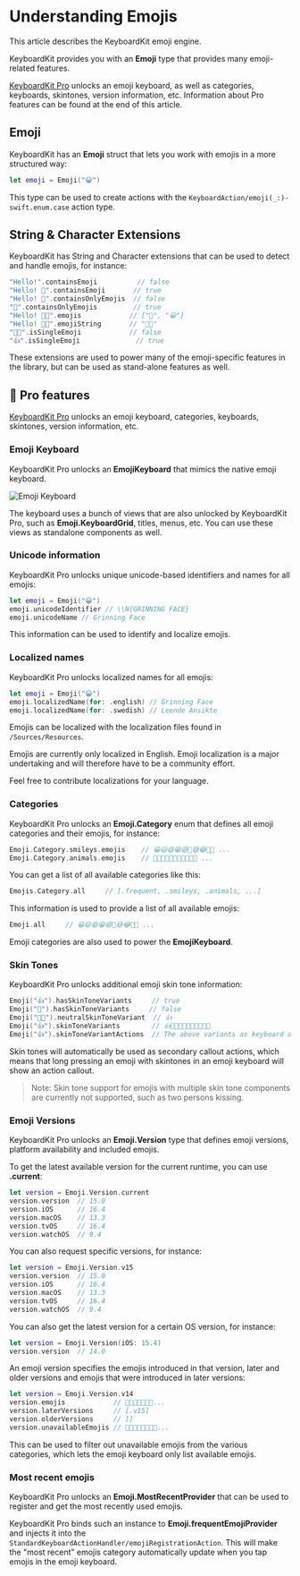 # Understanding Emojis

This article describes the KeyboardKit emoji engine.

KeyboardKit provides you with an **Emoji** type that provides many emoji-related features.

[KeyboardKit Pro][Pro] unlocks an emoji keyboard, as well as categories, keyboards, skintones, version information, etc. Information about Pro features can be found at the end of this article.



## Emoji

KeyboardKit has an **Emoji** struct that lets you work with emojis in a more structured way:

```swift
let emoji = Emoji("😀")
```

This type can be used to create actions with the ``KeyboardAction/emoji(_:)-swift.enum.case`` action type.



## String & Character Extensions

KeyboardKit has String and Character extensions that can be used to detect and handle emojis, for instance:

```swift
"Hello!".containsEmoji          // false
"Hello! 👋".containsEmoji       // true
"Hello! 👋".containsOnlyEmojis  // false
"👋".containsOnlyEmojis         // true
"Hello! 👋😀".emojis            // ["👋", "😀"]
"Hello! 👋😀".emojiString       // "👋😀"
"🫸🫷".isSingleEmoji            // false
"👍".isSingleEmoji              // true
```

These extensions are used to power many of the emoji-specific features in the library, but can be used as stand-alone features as well.



## 👑 Pro features

[KeyboardKit Pro][Pro] unlocks an emoji keyboard, categories, keyboards, skintones, version information, etc.


### Emoji Keyboard

KeyboardKit Pro unlocks an **EmojiKeyboard** that mimics the native emoji keyboard. 

![Emoji Keyboard](emoji-keyboard-500.jpg)

The keyboard uses a bunch of views that are also unlocked by KeyboardKit Pro, such as **Emoji.KeyboardGrid**, titles, menus, etc. You can use these views as standalone components as well.


### Unicode information

KeyboardKit Pro unlocks unique unicode-based identifiers and names for all emojis:

```swift
let emoji = Emoji("😀")
emoji.unicodeIdentifier // \\N{GRINNING FACE}
emoji.unicodeName // Grinning Face
```

This information can be used to identify and localize emojis.


### Localized names

KeyboardKit Pro unlocks localized names for all emojis:

```swift
let emoji = Emoji("😀")
emoji.localizedName(for: .english) // Grinning Face
emoji.localizedName(for: .swedish) // Leende Ansikte
```

Emojis can be localized with the localization files found in `/Sources/Resources`.

Emojis are currently only localized in English. Emoji localization is a major undertaking and will therefore have to be a community effort. 

Feel free to contribute localizations for your language.


### Categories

KeyboardKit Pro unlocks an **Emoji.Category** enum that defines all emoji categories and their emojis, for instance:

```swift
Emoji.Category.smileys.emojis    // 😀😃😄😁😆🥹😅😂🤣🥲 ...
Emoji.Category.animals.emojis    // 🐶🐱🐭🐹🐰🦊🐻🐼🐻‍❄️🐨 ...
```

You can get a list of all available categories like this:

```swift
Emojis.Category.all     // [.frequent, .smileys, .animals, ...]
```

This information is used to provide a list of all available emojis:

```swift
Emoji.all     // 😀😃😄😁😆🥹😅😂🤣🥲 ...
```

Emoji categories are also used to power the **EmojiKeyboard**.


### Skin Tones

KeyboardKit Pro unlocks additional emoji skin tone information:

```swift
Emoji("👍").hasSkinToneVariants     // true
Emoji("🚀").hasSkinToneVariants     // false
Emoji("👍🏿").neutralSkinToneVariant  // 👍
Emoji("👍").skinToneVariants        // 👍👍🏻👍🏼👍🏽👍🏾👍🏿
Emoji("👍").skinToneVariantActions  // The above variants as keyboard actions
```

Skin tones will automatically be used as secondary callout actions, which means that long pressing an emoji with skintones in an emoji keyboard will show an action callout. 

> Note: Skin tone support for emojis with multiple skin tone components are currently not supported, such as two persons kissing.


### Emoji Versions

KeyboardKit Pro unlocks an **Emoji.Version** type that defines emoji versions, platform availability and included emojis.

To get the latest available version for the current runtime, you can use **.current**:

```swift
let version = Emoji.Version.current
version.version  // 15.0
version.iOS      // 16.4
version.macOS    // 13.3
version.tvOS     // 16.4
version.watchOS  // 9.4
```

You can also request specific versions, for instance:

```swift
let version = Emoji.Version.v15
version.version  // 15.0
version.iOS      // 16.4
version.macOS    // 13.3
version.tvOS     // 16.4
version.watchOS  // 9.4
```

You can also get the latest version for a certain OS version, for instance:

```swift
let version = Emoji.Version(iOS: 15.4)
version.version  // 14.0
```

An emoji version specifies the emojis introduced in that version, later and older versions and emojis that were introduced in later versions:

```swift
let version = Emoji.Version.v14
version.emojis            // 🫠🫢🫣🫡🫥🫤🥹...
version.laterVersions     // [.v15]
version.olderVersions     // []
version.unavailableEmojis // 🫨🫸🫷🪿🫎🪼🫏🪽...
```

This can be used to filter out unavailable emojis from the various categories, which lets the emoji keyboard only list available emojis.


### Most recent emojis

KeyboardKit Pro unlocks an **Emoji.MostRecentProvider** that can be used to register and get the most recently used emojis.

KeyboardKit Pro binds such an instance to **Emoji.frequentEmojiProvider** and injects it into the ``StandardKeyboardActionHandler/emojiRegistrationAction``. This will make the "most recent" emojis category automatically update when you tap emojis in the emoji keyboard.


[Pro]: https://github.com/KeyboardKit/KeyboardKitPro
